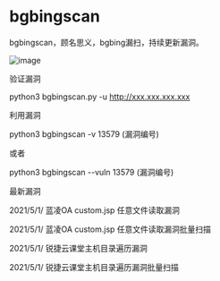 # bgbingscan
bgbingscan，顾名思义，bgbing漏扫，持续更新漏洞。

![image](https://user-images.githubusercontent.com/51054495/116788858-8f62a380-aade-11eb-9e18-d3851476f3e1.png)


验证漏洞

python3 bgbingscan.py -u http://xxx.xxx.xxx.xxx

利用漏洞

python3 bgbingscan -v 13579 (漏洞编号)

或者

python3 bgbingscan --vuln 13579 (漏洞编号)

最新漏洞

2021/5/1/  蓝凌OA custom.jsp 任意文件读取漏洞

2021/5/1/ 蓝凌OA custom.jsp 任意文件读取漏洞批量扫描

2021/5/1/ 锐捷云课堂主机目录遍历漏洞

2021/5/1/ 锐捷云课堂主机目录遍历漏洞批量扫描
